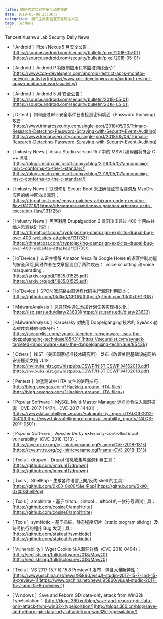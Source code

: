 ```yaml
---
title: 腾讯玄武实验室安全动态推送
date: 2018-05-08 23:36:7
categories: 腾讯玄武实验室安全动态推送
tags: SecNews
---
```


Tencent Xuanwu Lab Security Daily News  
* [ Android ]  Pixel / Nexus 5 月安全公告：   
[https://source.android.com/security/bulletin/pixel/2018-05-01](https://source.android.com/security/bulletin/pixel/2018-05-01)  

* [ Android ]  Android P 将限制应用程序监控网络活动：   
[https://www.xda-developers.com/android-restrict-apps-monitor-network-activity/](https://www.xda-developers.com/android-restrict-apps-monitor-network-activity/)  

* [ Android ]  Android 5 月 安全公告：   
[https://source.android.com/security/bulletin/2018-05-01](https://source.android.com/security/bulletin/2018-05-01)  

* [ Detect ]  如何通过审计安全事件日志检测密码喷洒（Password Spraying）攻击：   
[https://www.trimarcsecurity.com/single-post/2018/05/06/Trimarc-Research-Detecting-Password-Spraying-with-Security-Event-Auditing](https://www.trimarcsecurity.com/single-post/2018/05/06/Trimarc-Research-Detecting-Password-Spraying-with-Security-Event-Auditing)  

* [ Industry News ]  Visual Studio version 15.7 中的 MSVC 编译器将符合 C ++ 标准：   
[https://blogs.msdn.microsoft.com/vcblog/2018/05/07/announcing-msvc-conforms-to-the-c-standard/](https://blogs.msdn.microsoft.com/vcblog/2018/05/07/announcing-msvc-conforms-to-the-c-standard/)  

* [ Industry News ]  联想修复 Secure Boot 未正确验证签名漏洞及 MapDrv 应用的缓冲区溢出漏洞：   
[https://threatpost.com/lenovo-patches-arbitrary-code-execution-flaw/131725/](https://threatpost.com/lenovo-patches-arbitrary-code-execution-flaw/131725/)  

* [ Industry News ]  黑客利用 Drupalgeddon 2 漏洞攻击超过 400 个网站并插入恶意挖矿代码：   
[https://threatpost.com/cryptojacking-campaign-exploits-drupal-bug-over-400-websites-attacked/131733/](https://threatpost.com/cryptojacking-campaign-exploits-drupal-bug-over-400-websites-attacked/131733/)  

* [ IoTDevice ]  认识并缓解 Amazon Alexa 和 Google Home 的语音控制功能的安全风险,同时作者在文章里谈到了两种攻击：  voice squatting 和 voice masquerading：   
[https://arxiv.org/pdf/1805.01525.pdf](https://arxiv.org/pdf/1805.01525.pdf)  

* [ IoTDevice ]  GPON 家庭路由器远程代码执行漏洞利用脚本：   
[https://github.com/f3d0x0/GPON](https://github.com/f3d0x0/GPON)  

* [ MalwareAnalysis ]  恶意软件通过添加计划任务实现持久化：   
[https://isc.sans.edu/diary/23633](https://isc.sans.edu/diary/23633)  

* [ MalwareAnalysis ]  Kaspersky 对使用 Doppelgänging 技术的 SynAck 勒索软件变种的调查分析：   
[https://securelist.com/synack-targeted-ransomware-uses-the-doppelganging-technique/85431/](https://securelist.com/synack-targeted-ransomware-uses-the-doppelganging-technique/85431/)  

* [ Others ]  NIST（美国国家标准技术研究所） 发布《改善关键基础设施网络安全框架文档 v1.1》：   
[https://nvlpubs.nist.gov/nistpubs/CSWP/NIST.CSWP.04162018.pdf](https://nvlpubs.nist.gov/nistpubs/CSWP/NIST.CSWP.04162018.pdf)  

* [ Pentest ]  渗透测试中 HTA 文件的使用技巧：   
[http://blog.sevagas.com/?Hacking-around-HTA-files](http://blog.sevagas.com/?Hacking-around-HTA-files=)  

* [ Popular Software ]  MySQL Multi-Master Manager 远程命令注入漏洞披露（CVE-2017-14474、CVE-2017-14481）：　  
[https://www.talosintelligence.com/vulnerability_reports/TALOS-2017-0501](https://www.talosintelligence.com/vulnerability_reports/TALOS-2017-0501)  

* [ Popular Software ]  Apache Derby externally-controlled input vulnerability（CVE-2018-1313）：   
[https://cve.mitre.org/cgi-bin/cvename.cgi?name=CVE-2018-1313](https://cve.mitre.org/cgi-bin/cvename.cgi?name=CVE-2018-1313)  

* [ Tools ]  drupwn - Drupal 信息收集与漏洞利用工具：   
[https://github.com/immunIT/drupwn](https://github.com/immunIT/drupwn)  

* [ Tools ]  ShellPop - 生成各种语言正向/反向 shell 的工具：    
[https://github.com/0x00-0x00/ShellPop](https://github.com/0x00-0x00/ShellPop)  

* [ Tools ]  amphitrite - 基于 triton、pintool 、elftool 的一款符号调试工具：   
[https://github.com/cosine0/amphitrite](https://github.com/cosine0/amphitrite)  

* [ Tools ]  symbiotic - 基于插桩、静态程序切片（static program slicing）及符号执行的程序 Bug 发现工具：   
[https://github.com/staticafi/symbiotic](https://github.com/staticafi/symbiotic)  

* [ Vulnerability ]  Wget Cookie 注入漏洞详情（CVE-2018-0494）：   
[http://seclists.org/fulldisclosure/2018/May/20](http://seclists.org/fulldisclosure/2018/May/20)  

* [ Tools ]  VS 2017 15.7 和 15.8 Preview 1 发布，包含大量新特性： 
[https://www.oschina.net/news/95860/visual-studio-2017-15-7-and-15-8-preview-1](https://www.oschina.net/news/95860/visual-studio-2017-15-7-and-15-8-preview-1)  

* [ Windows ]  Save and Reborn GDI data-only attack from Win32k TypeIsolation： 
[http://blogs.360.cn/blog/save-and-reborn-gdi-data-only-attack-from-win32k-typeisolation/](http://blogs.360.cn/blog/save-and-reborn-gdi-data-only-attack-from-win32k-typeisolation/)  

